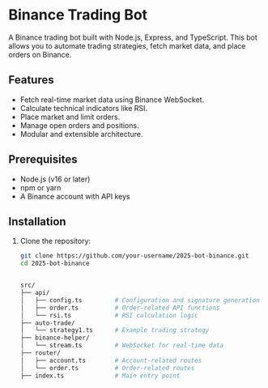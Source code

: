 # Binance Trading Bot

A Binance trading bot built with Node.js, Express, and TypeScript. This bot allows you to automate trading strategies, fetch market data, and place orders on Binance.

## Features

- Fetch real-time market data using Binance WebSocket.
- Calculate technical indicators like RSI.
- Place market and limit orders.
- Manage open orders and positions.
- Modular and extensible architecture.

## Prerequisites

- Node.js (v16 or later)
- npm or yarn
- A Binance account with API keys

## Installation

1. Clone the repository:

   ```bash
   git clone https://github.com/your-username/2025-bot-binance.git
   cd 2025-bot-binance


   src/
   ├── api/
   │   ├── config.ts         # Configuration and signature generation
   │   ├── order.ts          # Order-related API functions
   │   └── rsi.ts            # RSI calculation logic
   ├── auto-trade/
   │   └── strategy1.ts      # Example trading strategy
   ├── binance-helper/
   │   └── stream.ts         # WebSocket for real-time data
   ├── router/
   │   ├── account.ts        # Account-related routes
   │   └── order.ts          # Order-related routes
   ├── index.ts              # Main entry point
   ```
